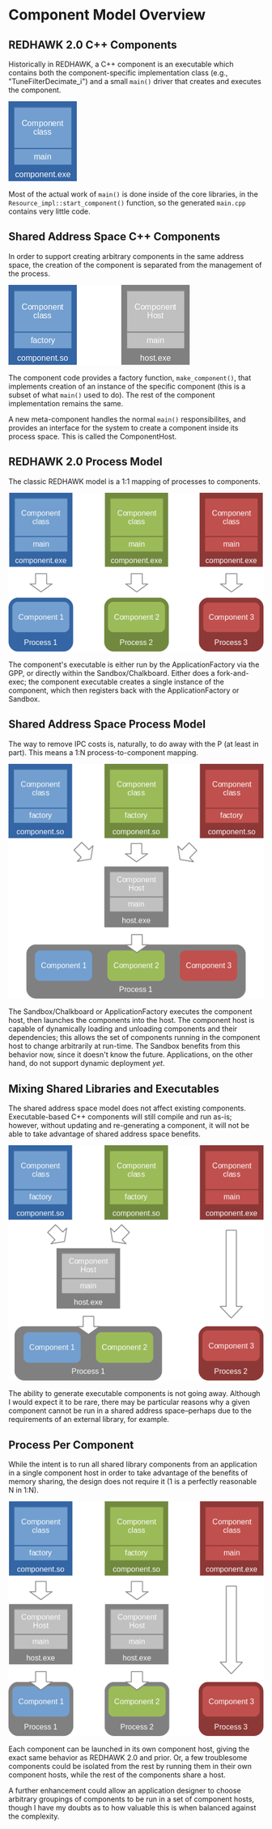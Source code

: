 # Component Model Overview 

REDHAWK 2.0 C++ Components
--------------------------

Historically in REDHAWK, a C++ component is an executable which contains
both the component-specific implementation class (e.g., "TuneFilterDecimate\_i") and a small `main()` driver that creates and executes the component.

![component_exe](/docs/shared-address/images/component_exe.png)

Most of the actual work of `main()` is done inside of the core libraries, in the `Resource_impl::start_component()` function, so the generated `main.cpp` contains very little code.

Shared Address Space C++ Components
-----------------------------------

In order to support creating arbitrary components in the same address space, the creation of the component is separated from the management of the process.

![component_so](/docs/shared-address/images/component_so.png)


The component code provides a factory function, `make_component()`, that implements creation of an instance of the specific component (this is a subset of what `main()` used to do). The rest of the component implementation remains the same.

A new meta-component handles the normal `main()` responsibilites, and provides an interface for the system to create a component inside its process space. This is called the ComponentHost.

REDHAWK 2.0 Process Model
-------------------------

The classic REDHAWK model is a 1:1 mapping of processes to components.

![current](/docs/shared-address/images/current.png)

The component's executable is either run by the ApplicationFactory via the GPP, or directly within the Sandbox/Chalkboard. Either does a fork-and-exec; the component executable creates a single instance of the component, which then registers back with the ApplicationFactory or Sandbox.

Shared Address Space Process Model
----------------------------------

The way to remove IPC costs is, naturally, to do away with the P (at least in part). This means a 1:N process-to-component mapping.

![shared_address](/docs/shared-address/images/shared_address.png)

The Sandbox/Chalkboard or ApplicationFactory executes the component host, then launches the components into the host. The component host is capable of dynamically loading and unloading components and their dependencies; this allows the set of components running in the component host to change arbitrarily at run-time. The Sandbox benefits from this behavior now, since it doesn't know the future. Applications, on the other hand, do not support dynamic deployment *yet*.

Mixing Shared Libraries and Executables
---------------------------------------

The shared address space model does not affect existing components. Executable-based C++ components will still compile and run as-is; however, without updating and re-generating a component, it will not be able to take advantage of shared address space benefits.

![mixed](/docs/shared-address/images/mixed.png)

The ability to generate executable components is not going away. Although I would expect it to be rare, there may be particular reasons why a given component cannot be run in a shared address space–perhaps due to the requirements of an external library, for example.

Process Per Component
---------------------

While the intent is to run all shared library components from an application in a single component host in order to take advantage of the benefits of memory sharing, the design does not require it (1 is a perfectly reasonable N in 1:N).

![process_per_component](/docs/shared-address/images/process_per_component.png)

Each component can be launched in its own component host, giving the exact same behavior as REDHAWK 2.0 and prior. Or, a few troublesome components could be isolated from the rest by running them in their own component hosts, while the rest of the components share a host.

A further enhancement could allow an application designer to choose arbitrary groupings of components to be run in a set of component hosts, though I have my doubts as to how valuable this is when balanced against the complexity.
